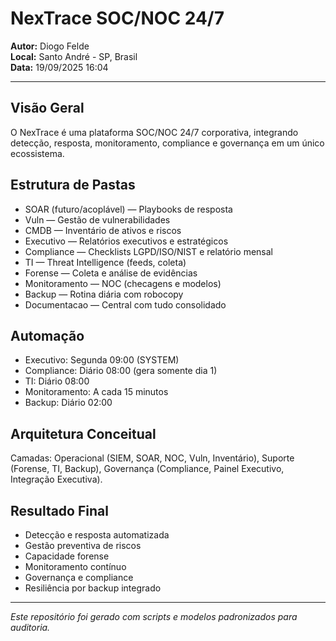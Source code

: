 # NexTrace SOC/NOC 24/7

**Autor:** Diogo Felde  
**Local:** Santo André - SP, Brasil  
**Data:** 19/09/2025 16:04  

---

## Visão Geral

O NexTrace é uma plataforma SOC/NOC 24/7 corporativa, integrando detecção, resposta, monitoramento, compliance e governança em um único ecossistema.

## Estrutura de Pastas
- SOAR (futuro/acoplável) — Playbooks de resposta
- Vuln — Gestão de vulnerabilidades
- CMDB — Inventário de ativos e riscos
- Executivo — Relatórios executivos e estratégicos
- Compliance — Checklists LGPD/ISO/NIST e relatório mensal
- TI — Threat Intelligence (feeds, coleta)
- Forense — Coleta e análise de evidências
- Monitoramento — NOC (checagens e modelos)
- Backup — Rotina diária com robocopy
- Documentacao — Central com tudo consolidado

## Automação
- Executivo: Segunda 09:00 (SYSTEM)
- Compliance: Diário 08:00 (gera somente dia 1)
- TI: Diário 08:00
- Monitoramento: A cada 15 minutos
- Backup: Diário 02:00

## Arquitetura Conceitual
Camadas: Operacional (SIEM, SOAR, NOC, Vuln, Inventário), Suporte (Forense, TI, Backup), Governança (Compliance, Painel Executivo, Integração Executiva).

## Resultado Final
- Detecção e resposta automatizada
- Gestão preventiva de riscos
- Capacidade forense
- Monitoramento contínuo
- Governança e compliance
- Resiliência por backup integrado

---

_Este repositório foi gerado com scripts e modelos padronizados para auditoria._
